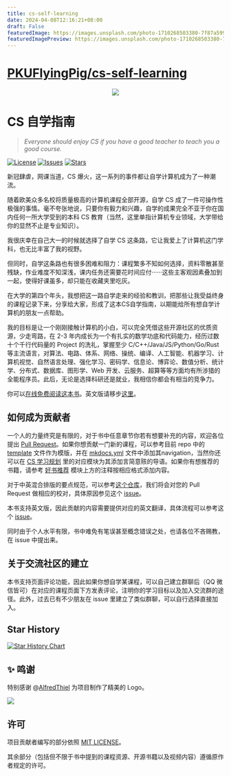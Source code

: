 ```yaml
---
title: cs-self-learning
date: 2024-04-08T12:16:21+08:00
draft: False
featuredImage: https://images.unsplash.com/photo-1710268503380-7f87a599d15b?ixid=M3w0NjAwMjJ8MHwxfHJhbmRvbXx8fHx8fHx8fDE3MTI1NDk3NTd8&ixlib=rb-4.0.3
featuredImagePreview: https://images.unsplash.com/photo-1710268503380-7f87a599d15b?ixid=M3w0NjAwMjJ8MHwxfHJhbmRvbXx8fHx8fHx8fDE3MTI1NDk3NTd8&ixlib=rb-4.0.3
---
```


# [PKUFlyingPig/cs-self-learning](https://github.com/PKUFlyingPig/cs-self-learning)

<div align="center">
  <img src=./docs/images/title.png >
</div>

# CS 自学指南

> *Everyone should enjoy CS if you have a good teacher to teach you a good course.*

[![License](https://img.shields.io/github/license/PKUFlyingPig/cs-self-learning)](https://github.com/PKUFlyingPig/cs-self-learning/blob/master/LICENSE)
[![Issues](https://img.shields.io/github/issues/PKUFlyingPig/cs-self-learning)](https://github.com/PKUFlyingPig/cs-self-learning/issues)
[![Stars](https://img.shields.io/github/stars/PKUFlyingPig/cs-self-learning)](https://github.com/PKUFlyingPig/cs-self-learning)

新冠肆虐，网课当道，CS 爆火，这一系列的事件都让自学计算机成为了一种潮流。

随着欧美众多名校将质量极高的计算机课程全部开源，自学 CS 成了一件可操作性极强的事情。毫不夸张地说，只要你有毅力和兴趣，自学的成果完全不亚于你在国内任何一所大学受到的本科 CS 教育（当然，这里单指计算机专业领域，大学带给你的显然不止是专业知识）。

我很庆幸在自己大一的时候就选择了自学 CS 这条路，它让我爱上了计算机这门学科，也无比丰富了我的视野。

但同时，自学这条路也有很多困难和阻力：课程繁多不知如何选择，资料零散甚至残缺，作业难度不知深浅，课内任务还需要花时间应付······这些主客观因素叠加到一起，使得好课虽多，却只能在收藏夹里吃灰。

在大学的第四个年头，我想把这一路自学走来的经验和教训，把那些让我受益终身的课程记录下来，分享给大家，形成了这本CS自学指南，以期能给所有想自学计算机的朋友一点帮助。

我的目标是让一个刚刚接触计算机的小白，可以完全凭借这些开源社区的优质资源，少走弯路，在 2-3 年内成长为一个有扎实的数学功底和代码能力，经历过数十个千行代码量的 Project 的洗礼，掌握至少 C/C++/Java/JS/Python/Go/Rust 等主流语言，对算法、电路、体系、网络、操统、编译、人工智能、机器学习、计算机视觉、自然语言处理、强化学习、密码学、信息论、博弈论、数值分析、统计学、分布式、数据库、图形学、Web 开发、云服务、超算等等方面均有所涉猎的全能程序员。此后，无论是选择科研还是就业，我相信你都会有相当的竞争力。

你可以[在线免费阅读这本书](https://csdiy.wiki)。英文版请移步[这里](https://csdiy.wiki/en/)。

## 如何成为贡献者

一个人的力量终究是有限的，对于书中任意章节你若有想要补充的内容，欢迎各位提出 [Pull Request](https://docs.github.com/en/pull-requests/collaborating-with-pull-requests/proposing-changes-to-your-work-with-pull-requests/creating-a-pull-request-from-a-fork)。如果你想贡献一门新的课程，可以参考目前 repo 中的 [template](./template.md) 文件作为模版，并在 [mkdocs.yml](./mkdocs.yml) 文件中添加其navigation，当然你还可以在 [CS 学习规划](./docs/CS学习规划.md) 里的对应模块为其添加言简意赅的导语。如果你有想推荐的书籍，请参考 [好书推荐](https://raw.githubusercontent.com/PKUFlyingPig/cs-self-learning/master/docs/%E5%A5%BD%E4%B9%A6%E6%8E%A8%E8%8D%90.md) 模块上方的注释按相应格式添加内容。

对于中英混合排版的要点规范，可以参考[这个仓库](https://github.com/sparanoid/chinese-copywriting-guidelines/blob/master/README.zh-Hans.md)，我们将会对您的 Pull Request 做相应的校对，具体原因参见这个 [issue](https://github.com/PKUFlyingPig/cs-self-learning/issues/114)。

本书支持英文版，因此贡献的内容需要提供对应的英文翻译，具体流程可以参考这个 [issue](https://github.com/PKUFlyingPig/cs-self-learning/issues/222)。

同时由于个人水平有限，书中难免有笔误甚至概念错误之处，也请各位不吝赐教，在 issue 中提出来。

## 关于交流社区的建立

本书支持页面评论功能，因此如果你想自学某课程，可以自己建立群聊后（QQ 微信皆可）在对应的课程页面下方发表评论，注明你的学习目标以及加入交流群的途径。此外，过去已有不少朋友在 issue 里建立了类似群聊，可以自行选择直接加入。

## Star History

[![Star History Chart](https://api.star-history.com/svg?repos=PKUFlyingPig/cs-self-learning&type=Timeline)](https://star-history.com/#PKUFlyingPig/cs-self-learning&Timeline)

## ✨ 鸣谢

特别感谢 @[AlfredThiel](https://github.com/AlfredThiel) 为项目制作了精美的 Logo。
<!--  support by https://contrib.rocks -->
<a href="https://github.com/PKUFlyingPig/cs-self-learning/graphs/contributors">
  <img src="https://contrib.rocks/image?repo=PKUFlyingPig/cs-self-learning"/>
</a>

## 许可

项目贡献者编写的部分依照 [MIT LICENSE](https://www.tawesoft.co.uk/kb/article/mit-license-faq)。

其余部分（包括但不限于书中提到的课程资源、开源书籍以及视频内容）遵循原作者规定的许可。
